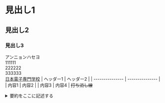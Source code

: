 # 見出し1
## 見出し2
### 見出し3
アンニョンハセヨ    
111111  
222222  
333333  
[日本電子専門学校](https://www.jec.ac.jp/)
| ヘッダー1 | ヘッダー2 |
| --------------- | --------------- |
| 内容1 | 内容2 |
| 内容3 | 内容4 |
~~打ち消し線~~
<details><summary>要約をここに記述する</summary>
xxxxxxxxxxxxxxxxxxxxxxxxxxxxxxxxxxxxxxxxxxxxxxxxxxxxxxxxxxxxxxxxxxxxxxxxxxxx</details>
